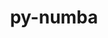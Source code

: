 ---
title: "py-numba"
layout: cache
categories: [package, develop]
meta: {"versions": ["0.58.1", "0.59.1", "0.60.0", "0.61.0"], "compilers": ["gcc@=11.1.0", "gcc@=11.4.0", "gcc@=13.2.0", "gcc@=9.4.0", "oneapi@=2024.2.1"], "oss": ["ubuntu20.04", "ubuntu22.04", "ubuntu24.04"], "platforms": ["linux"], "targets": ["aarch64", "neoverse_v1", "ppc64le", "x86_64_v3"], "stacks": ["data-vis-sdk", "e4s", "e4s-neoverse_v1", "e4s-oneapi", "e4s-power", "e4s-rocm-external", "ml-linux-aarch64-cpu", "ml-linux-aarch64-cuda", "ml-linux-x86_64-cpu", "ml-linux-x86_64-cuda", "root"], "num_specs": 61, "num_specs_by_stack": {"e4s-power": 4, "root": 61, "data-vis-sdk": 3, "e4s-neoverse_v1": 5, "e4s-rocm-external": 3, "e4s": 24, "e4s-oneapi": 12, "ml-linux-aarch64-cuda": 2, "ml-linux-aarch64-cpu": 2, "ml-linux-x86_64-cpu": 2, "ml-linux-x86_64-cuda": 2}}
spec_details: [{"hash": "fcvi7ulshbpoxmqszpcy2xkolmdmiwzx", "compiler": "gcc@=9.4.0", "versions": ["0.59.1"], "os": "ubuntu20.04", "platform": "linux", "target": "ppc64le", "variants": ["build_system=python_pip", "~tbb"], "stacks": ["e4s-power", "root"], "size": "-", "tarball": "https://binaries.spack.io/develop/build_cache/linux-ubuntu20.04-ppc64le/gcc-9.4.0/py-numba-0.59.1/linux-ubuntu20.04-ppc64le-gcc-9.4.0-py-numba-0.59.1-fcvi7ulshbpoxmqszpcy2xkolmdmiwzx.spack"}, {"hash": "hp4eovnkjbbhrmmiy7ghmdtzabqg72fu", "compiler": "gcc@=9.4.0", "versions": ["0.59.1"], "os": "ubuntu20.04", "platform": "linux", "target": "ppc64le", "variants": ["build_system=python_pip", "~tbb"], "stacks": ["e4s-power", "root"], "size": "-", "tarball": "https://binaries.spack.io/develop/build_cache/linux-ubuntu20.04-ppc64le/gcc-9.4.0/py-numba-0.59.1/linux-ubuntu20.04-ppc64le-gcc-9.4.0-py-numba-0.59.1-hp4eovnkjbbhrmmiy7ghmdtzabqg72fu.spack"}, {"hash": "kqtbztbjuo6ducvslfolzonmghfvmyzq", "compiler": "gcc@=9.4.0", "versions": ["0.60.0"], "os": "ubuntu20.04", "platform": "linux", "target": "ppc64le", "variants": ["build_system=python_pip", "~tbb"], "stacks": ["e4s-power", "root"], "size": "-", "tarball": "https://binaries.spack.io/develop/build_cache/linux-ubuntu20.04-ppc64le/gcc-9.4.0/py-numba-0.60.0/linux-ubuntu20.04-ppc64le-gcc-9.4.0-py-numba-0.60.0-kqtbztbjuo6ducvslfolzonmghfvmyzq.spack"}, {"hash": "ssxoefwr4gahkxbpwmnbmc6tqyxhlh2c", "compiler": "gcc@=9.4.0", "versions": ["0.60.0"], "os": "ubuntu20.04", "platform": "linux", "target": "ppc64le", "variants": ["build_system=python_pip", "~tbb"], "stacks": ["e4s-power", "root"], "size": "-", "tarball": "https://binaries.spack.io/develop/build_cache/linux-ubuntu20.04-ppc64le/gcc-9.4.0/py-numba-0.60.0/linux-ubuntu20.04-ppc64le-gcc-9.4.0-py-numba-0.60.0-ssxoefwr4gahkxbpwmnbmc6tqyxhlh2c.spack"}, {"hash": "jggydhi3e2nqpy25kkhufbmq64wr3jax", "compiler": "gcc@=11.1.0", "versions": ["0.59.1"], "os": "ubuntu20.04", "platform": "linux", "target": "x86_64_v3", "variants": ["build_system=python_pip", "~tbb"], "stacks": ["data-vis-sdk", "root"], "size": "-", "tarball": "https://binaries.spack.io/develop/build_cache/linux-ubuntu20.04-x86_64_v3/gcc-11.1.0/py-numba-0.59.1/linux-ubuntu20.04-x86_64_v3-gcc-11.1.0-py-numba-0.59.1-jggydhi3e2nqpy25kkhufbmq64wr3jax.spack"}, {"hash": "qhvwcsrkb7qupf2jnqvr64dvz2wqjmpq", "compiler": "gcc@=11.1.0", "versions": ["0.59.1"], "os": "ubuntu20.04", "platform": "linux", "target": "x86_64_v3", "variants": ["build_system=python_pip", "~tbb"], "stacks": ["data-vis-sdk", "root"], "size": "-", "tarball": "https://binaries.spack.io/develop/build_cache/linux-ubuntu20.04-x86_64_v3/gcc-11.1.0/py-numba-0.59.1/linux-ubuntu20.04-x86_64_v3-gcc-11.1.0-py-numba-0.59.1-qhvwcsrkb7qupf2jnqvr64dvz2wqjmpq.spack"}, {"hash": "d2vtcw5l6wlsnzr4cpi6amvujnmusev5", "compiler": "gcc@=11.1.0", "versions": ["0.59.1"], "os": "ubuntu20.04", "platform": "linux", "target": "x86_64_v3", "variants": ["build_system=python_pip", "~tbb"], "stacks": ["root"], "size": "-", "tarball": "https://binaries.spack.io/develop/build_cache/linux-ubuntu20.04-x86_64_v3/gcc-11.1.0/py-numba-0.59.1/linux-ubuntu20.04-x86_64_v3-gcc-11.1.0-py-numba-0.59.1-d2vtcw5l6wlsnzr4cpi6amvujnmusev5.spack"}, {"hash": "sfagd5eujaeev57vk7zxvvtutxxa4ijh", "compiler": "gcc@=11.1.0", "versions": ["0.59.1"], "os": "ubuntu20.04", "platform": "linux", "target": "x86_64_v3", "variants": ["build_system=python_pip", "~tbb"], "stacks": ["data-vis-sdk", "root"], "size": "-", "tarball": "https://binaries.spack.io/develop/build_cache/linux-ubuntu20.04-x86_64_v3/gcc-11.1.0/py-numba-0.59.1/linux-ubuntu20.04-x86_64_v3-gcc-11.1.0-py-numba-0.59.1-sfagd5eujaeev57vk7zxvvtutxxa4ijh.spack"}, {"hash": "2ty75atjrqy4rhf6juzupgeku6f75do5", "compiler": "gcc@=11.4.0", "versions": ["0.58.1"], "os": "ubuntu22.04", "platform": "linux", "target": "neoverse_v1", "variants": ["build_system=python_pip", "~tbb"], "stacks": ["e4s-neoverse_v1", "root"], "size": "-", "tarball": "https://binaries.spack.io/develop/build_cache/linux-ubuntu22.04-neoverse_v1/gcc-11.4.0/py-numba-0.58.1/linux-ubuntu22.04-neoverse_v1-gcc-11.4.0-py-numba-0.58.1-2ty75atjrqy4rhf6juzupgeku6f75do5.spack"}, {"hash": "5acbxch5vtoc7l2rtmlawj5hu7ht4row", "compiler": "gcc@=11.4.0", "versions": ["0.58.1"], "os": "ubuntu22.04", "platform": "linux", "target": "neoverse_v1", "variants": ["build_system=python_pip", "~tbb"], "stacks": ["e4s-neoverse_v1", "root"], "size": "-", "tarball": "https://binaries.spack.io/develop/build_cache/linux-ubuntu22.04-neoverse_v1/gcc-11.4.0/py-numba-0.58.1/linux-ubuntu22.04-neoverse_v1-gcc-11.4.0-py-numba-0.58.1-5acbxch5vtoc7l2rtmlawj5hu7ht4row.spack"}, {"hash": "e4vju6obualkuphybn4gybfuzm6omc33", "compiler": "gcc@=11.4.0", "versions": ["0.58.1"], "os": "ubuntu22.04", "platform": "linux", "target": "neoverse_v1", "variants": ["build_system=python_pip", "~tbb"], "stacks": ["e4s-neoverse_v1", "root"], "size": "-", "tarball": "https://binaries.spack.io/develop/build_cache/linux-ubuntu22.04-neoverse_v1/gcc-11.4.0/py-numba-0.58.1/linux-ubuntu22.04-neoverse_v1-gcc-11.4.0-py-numba-0.58.1-e4vju6obualkuphybn4gybfuzm6omc33.spack"}, {"hash": "gccajxlant6edmkgn4wunvf63tgignj5", "compiler": "gcc@=11.4.0", "versions": ["0.58.1"], "os": "ubuntu22.04", "platform": "linux", "target": "neoverse_v1", "variants": ["build_system=python_pip", "~tbb"], "stacks": ["e4s-neoverse_v1", "root"], "size": "-", "tarball": "https://binaries.spack.io/develop/build_cache/linux-ubuntu22.04-neoverse_v1/gcc-11.4.0/py-numba-0.58.1/linux-ubuntu22.04-neoverse_v1-gcc-11.4.0-py-numba-0.58.1-gccajxlant6edmkgn4wunvf63tgignj5.spack"}, {"hash": "okkfsot7gzvkcfpqzv4atrlzjb54x3yk", "compiler": "gcc@=11.4.0", "versions": ["0.58.1"], "os": "ubuntu22.04", "platform": "linux", "target": "neoverse_v1", "variants": ["build_system=python_pip", "~tbb"], "stacks": ["e4s-neoverse_v1", "root"], "size": "-", "tarball": "https://binaries.spack.io/develop/build_cache/linux-ubuntu22.04-neoverse_v1/gcc-11.4.0/py-numba-0.58.1/linux-ubuntu22.04-neoverse_v1-gcc-11.4.0-py-numba-0.58.1-okkfsot7gzvkcfpqzv4atrlzjb54x3yk.spack"}, {"hash": "dunnvctelttpofkhdzkz6fim4xhwwmhr", "compiler": "gcc@=11.4.0", "versions": ["0.59.1"], "os": "ubuntu22.04", "platform": "linux", "target": "x86_64_v3", "variants": ["build_system=python_pip", "~tbb"], "stacks": ["e4s-rocm-external", "root"], "size": "-", "tarball": "https://binaries.spack.io/develop/build_cache/linux-ubuntu22.04-x86_64_v3/gcc-11.4.0/py-numba-0.59.1/linux-ubuntu22.04-x86_64_v3-gcc-11.4.0-py-numba-0.59.1-dunnvctelttpofkhdzkz6fim4xhwwmhr.spack"}, {"hash": "uom5kggyjbnfzc5zpj7llyozskrvtnn2", "compiler": "gcc@=11.4.0", "versions": ["0.59.1"], "os": "ubuntu22.04", "platform": "linux", "target": "x86_64_v3", "variants": ["build_system=python_pip", "~tbb"], "stacks": ["e4s-rocm-external", "root"], "size": "-", "tarball": "https://binaries.spack.io/develop/build_cache/linux-ubuntu22.04-x86_64_v3/gcc-11.4.0/py-numba-0.59.1/linux-ubuntu22.04-x86_64_v3-gcc-11.4.0-py-numba-0.59.1-uom5kggyjbnfzc5zpj7llyozskrvtnn2.spack"}, {"hash": "twedcrnkoagqhhr4cibjfop4vgmy6b23", "compiler": "gcc@=11.4.0", "versions": ["0.59.1"], "os": "ubuntu22.04", "platform": "linux", "target": "x86_64_v3", "variants": ["build_system=python_pip", "~tbb"], "stacks": ["root", "e4s"], "size": "-", "tarball": "https://binaries.spack.io/develop/build_cache/linux-ubuntu22.04-x86_64_v3/gcc-11.4.0/py-numba-0.59.1/linux-ubuntu22.04-x86_64_v3-gcc-11.4.0-py-numba-0.59.1-twedcrnkoagqhhr4cibjfop4vgmy6b23.spack"}, {"hash": "r3qt657hrw3extaj7ttxywmdlvpwsgtm", "compiler": "gcc@=11.4.0", "versions": ["0.59.1"], "os": "ubuntu22.04", "platform": "linux", "target": "x86_64_v3", "variants": ["build_system=python_pip", "~tbb"], "stacks": ["root", "e4s"], "size": "-", "tarball": "https://binaries.spack.io/develop/build_cache/linux-ubuntu22.04-x86_64_v3/gcc-11.4.0/py-numba-0.59.1/linux-ubuntu22.04-x86_64_v3-gcc-11.4.0-py-numba-0.59.1-r3qt657hrw3extaj7ttxywmdlvpwsgtm.spack"}, {"hash": "srf5rhawtjgei5g4d3duhn7xyoz7pphf", "compiler": "gcc@=11.4.0", "versions": ["0.59.1"], "os": "ubuntu22.04", "platform": "linux", "target": "x86_64_v3", "variants": ["build_system=python_pip", "~tbb"], "stacks": ["root", "e4s"], "size": "-", "tarball": "https://binaries.spack.io/develop/build_cache/linux-ubuntu22.04-x86_64_v3/gcc-11.4.0/py-numba-0.59.1/linux-ubuntu22.04-x86_64_v3-gcc-11.4.0-py-numba-0.59.1-srf5rhawtjgei5g4d3duhn7xyoz7pphf.spack"}, {"hash": "ztuxayyhagso54bw5jf64sibglo6nk26", "compiler": "gcc@=11.4.0", "versions": ["0.59.1"], "os": "ubuntu22.04", "platform": "linux", "target": "x86_64_v3", "variants": ["build_system=python_pip", "~tbb"], "stacks": ["root", "e4s"], "size": "-", "tarball": "https://binaries.spack.io/develop/build_cache/linux-ubuntu22.04-x86_64_v3/gcc-11.4.0/py-numba-0.59.1/linux-ubuntu22.04-x86_64_v3-gcc-11.4.0-py-numba-0.59.1-ztuxayyhagso54bw5jf64sibglo6nk26.spack"}, {"hash": "4axxputy275go7wlfkcawxizboxwz4h4", "compiler": "gcc@=11.4.0", "versions": ["0.59.1"], "os": "ubuntu22.04", "platform": "linux", "target": "x86_64_v3", "variants": ["build_system=python_pip", "~tbb"], "stacks": ["root", "e4s"], "size": "-", "tarball": "https://binaries.spack.io/develop/build_cache/linux-ubuntu22.04-x86_64_v3/gcc-11.4.0/py-numba-0.59.1/linux-ubuntu22.04-x86_64_v3-gcc-11.4.0-py-numba-0.59.1-4axxputy275go7wlfkcawxizboxwz4h4.spack"}, {"hash": "76vtzsjcdbu4keacgi5cp6egldmijxl7", "compiler": "gcc@=11.4.0", "versions": ["0.59.1"], "os": "ubuntu22.04", "platform": "linux", "target": "x86_64_v3", "variants": ["build_system=python_pip", "~tbb"], "stacks": ["root", "e4s"], "size": "-", "tarball": "https://binaries.spack.io/develop/build_cache/linux-ubuntu22.04-x86_64_v3/gcc-11.4.0/py-numba-0.59.1/linux-ubuntu22.04-x86_64_v3-gcc-11.4.0-py-numba-0.59.1-76vtzsjcdbu4keacgi5cp6egldmijxl7.spack"}, {"hash": "lkd6nzto26u7tflcpm3g7d3wbfaik73d", "compiler": "gcc@=11.4.0", "versions": ["0.59.1"], "os": "ubuntu22.04", "platform": "linux", "target": "x86_64_v3", "variants": ["build_system=python_pip", "~tbb"], "stacks": ["root", "e4s"], "size": "-", "tarball": "https://binaries.spack.io/develop/build_cache/linux-ubuntu22.04-x86_64_v3/gcc-11.4.0/py-numba-0.59.1/linux-ubuntu22.04-x86_64_v3-gcc-11.4.0-py-numba-0.59.1-lkd6nzto26u7tflcpm3g7d3wbfaik73d.spack"}, {"hash": "7wxoe3rxqduhk27xap23ynfhnkui4t6d", "compiler": "gcc@=11.4.0", "versions": ["0.59.1"], "os": "ubuntu22.04", "platform": "linux", "target": "x86_64_v3", "variants": ["build_system=python_pip", "~tbb"], "stacks": ["root", "e4s"], "size": "-", "tarball": "https://binaries.spack.io/develop/build_cache/linux-ubuntu22.04-x86_64_v3/gcc-11.4.0/py-numba-0.59.1/linux-ubuntu22.04-x86_64_v3-gcc-11.4.0-py-numba-0.59.1-7wxoe3rxqduhk27xap23ynfhnkui4t6d.spack"}, {"hash": "2k6lxvyw4n3txwoqdb7vlgmz3qidkjbe", "compiler": "gcc@=11.4.0", "versions": ["0.59.1"], "os": "ubuntu22.04", "platform": "linux", "target": "x86_64_v3", "variants": ["build_system=python_pip", "~tbb"], "stacks": ["root", "e4s"], "size": "-", "tarball": "https://binaries.spack.io/develop/build_cache/linux-ubuntu22.04-x86_64_v3/gcc-11.4.0/py-numba-0.59.1/linux-ubuntu22.04-x86_64_v3-gcc-11.4.0-py-numba-0.59.1-2k6lxvyw4n3txwoqdb7vlgmz3qidkjbe.spack"}, {"hash": "bqcy6noumbvp5gqzhdolmvyvf6gmmmcb", "compiler": "gcc@=11.4.0", "versions": ["0.59.1"], "os": "ubuntu22.04", "platform": "linux", "target": "x86_64_v3", "variants": ["build_system=python_pip", "~tbb"], "stacks": ["root", "e4s"], "size": "-", "tarball": "https://binaries.spack.io/develop/build_cache/linux-ubuntu22.04-x86_64_v3/gcc-11.4.0/py-numba-0.59.1/linux-ubuntu22.04-x86_64_v3-gcc-11.4.0-py-numba-0.59.1-bqcy6noumbvp5gqzhdolmvyvf6gmmmcb.spack"}, {"hash": "ctbs6oy2pcacet6qjoabsmjqyh7aj2d2", "compiler": "gcc@=11.4.0", "versions": ["0.59.1"], "os": "ubuntu22.04", "platform": "linux", "target": "x86_64_v3", "variants": ["build_system=python_pip", "~tbb"], "stacks": ["root", "e4s"], "size": "-", "tarball": "https://binaries.spack.io/develop/build_cache/linux-ubuntu22.04-x86_64_v3/gcc-11.4.0/py-numba-0.59.1/linux-ubuntu22.04-x86_64_v3-gcc-11.4.0-py-numba-0.59.1-ctbs6oy2pcacet6qjoabsmjqyh7aj2d2.spack"}, {"hash": "mdlhxeupkxb764zifsjvtuicft6amyil", "compiler": "gcc@=11.4.0", "versions": ["0.59.1"], "os": "ubuntu22.04", "platform": "linux", "target": "x86_64_v3", "variants": ["build_system=python_pip", "~tbb"], "stacks": ["root", "e4s"], "size": "-", "tarball": "https://binaries.spack.io/develop/build_cache/linux-ubuntu22.04-x86_64_v3/gcc-11.4.0/py-numba-0.59.1/linux-ubuntu22.04-x86_64_v3-gcc-11.4.0-py-numba-0.59.1-mdlhxeupkxb764zifsjvtuicft6amyil.spack"}, {"hash": "nlq3no6yewhkxwq2taknfjo27p5lx6dd", "compiler": "gcc@=11.4.0", "versions": ["0.59.1"], "os": "ubuntu22.04", "platform": "linux", "target": "x86_64_v3", "variants": ["build_system=python_pip", "~tbb"], "stacks": ["root", "e4s"], "size": "-", "tarball": "https://binaries.spack.io/develop/build_cache/linux-ubuntu22.04-x86_64_v3/gcc-11.4.0/py-numba-0.59.1/linux-ubuntu22.04-x86_64_v3-gcc-11.4.0-py-numba-0.59.1-nlq3no6yewhkxwq2taknfjo27p5lx6dd.spack"}, {"hash": "tfm33aybdigm7e2xx6kemls2gu4w37yf", "compiler": "gcc@=11.4.0", "versions": ["0.59.1"], "os": "ubuntu22.04", "platform": "linux", "target": "x86_64_v3", "variants": ["build_system=python_pip", "~tbb"], "stacks": ["root", "e4s"], "size": "-", "tarball": "https://binaries.spack.io/develop/build_cache/linux-ubuntu22.04-x86_64_v3/gcc-11.4.0/py-numba-0.59.1/linux-ubuntu22.04-x86_64_v3-gcc-11.4.0-py-numba-0.59.1-tfm33aybdigm7e2xx6kemls2gu4w37yf.spack"}, {"hash": "ulm23okpsos4uwdi6zdr6gudumpczh7i", "compiler": "gcc@=11.4.0", "versions": ["0.59.1"], "os": "ubuntu22.04", "platform": "linux", "target": "x86_64_v3", "variants": ["build_system=python_pip", "~tbb"], "stacks": ["root", "e4s"], "size": "-", "tarball": "https://binaries.spack.io/develop/build_cache/linux-ubuntu22.04-x86_64_v3/gcc-11.4.0/py-numba-0.59.1/linux-ubuntu22.04-x86_64_v3-gcc-11.4.0-py-numba-0.59.1-ulm23okpsos4uwdi6zdr6gudumpczh7i.spack"}, {"hash": "y6nhmqg5extzx2x6mhv3eafxrqxnnrry", "compiler": "gcc@=11.4.0", "versions": ["0.59.1"], "os": "ubuntu22.04", "platform": "linux", "target": "x86_64_v3", "variants": ["build_system=python_pip", "~tbb"], "stacks": ["e4s-rocm-external", "root"], "size": "-", "tarball": "https://binaries.spack.io/develop/build_cache/linux-ubuntu22.04-x86_64_v3/gcc-11.4.0/py-numba-0.59.1/linux-ubuntu22.04-x86_64_v3-gcc-11.4.0-py-numba-0.59.1-y6nhmqg5extzx2x6mhv3eafxrqxnnrry.spack"}, {"hash": "yksm5des7oy6tuge2oqu3ihncfk6wp42", "compiler": "gcc@=11.4.0", "versions": ["0.59.1"], "os": "ubuntu22.04", "platform": "linux", "target": "x86_64_v3", "variants": ["build_system=python_pip", "~tbb"], "stacks": ["root", "e4s"], "size": "-", "tarball": "https://binaries.spack.io/develop/build_cache/linux-ubuntu22.04-x86_64_v3/gcc-11.4.0/py-numba-0.59.1/linux-ubuntu22.04-x86_64_v3-gcc-11.4.0-py-numba-0.59.1-yksm5des7oy6tuge2oqu3ihncfk6wp42.spack"}, {"hash": "awtimhet3nxlmi3bpurr3d65rcc7u5xh", "compiler": "gcc@=11.4.0", "versions": ["0.60.0"], "os": "ubuntu22.04", "platform": "linux", "target": "x86_64_v3", "variants": ["build_system=python_pip", "~tbb"], "stacks": ["root", "e4s"], "size": "-", "tarball": "https://binaries.spack.io/develop/build_cache/linux-ubuntu22.04-x86_64_v3/gcc-11.4.0/py-numba-0.60.0/linux-ubuntu22.04-x86_64_v3-gcc-11.4.0-py-numba-0.60.0-awtimhet3nxlmi3bpurr3d65rcc7u5xh.spack"}, {"hash": "bd65sgt7334mvx47ukimbsfc2mqibbbp", "compiler": "gcc@=11.4.0", "versions": ["0.60.0"], "os": "ubuntu22.04", "platform": "linux", "target": "x86_64_v3", "variants": ["build_system=python_pip", "~tbb"], "stacks": ["root", "e4s"], "size": "-", "tarball": "https://binaries.spack.io/develop/build_cache/linux-ubuntu22.04-x86_64_v3/gcc-11.4.0/py-numba-0.60.0/linux-ubuntu22.04-x86_64_v3-gcc-11.4.0-py-numba-0.60.0-bd65sgt7334mvx47ukimbsfc2mqibbbp.spack"}, {"hash": "hmezzq6gjhudrkngsk6k2hglfkjtbuoq", "compiler": "gcc@=11.4.0", "versions": ["0.60.0"], "os": "ubuntu22.04", "platform": "linux", "target": "x86_64_v3", "variants": ["build_system=python_pip", "~tbb"], "stacks": ["root", "e4s"], "size": "-", "tarball": "https://binaries.spack.io/develop/build_cache/linux-ubuntu22.04-x86_64_v3/gcc-11.4.0/py-numba-0.60.0/linux-ubuntu22.04-x86_64_v3-gcc-11.4.0-py-numba-0.60.0-hmezzq6gjhudrkngsk6k2hglfkjtbuoq.spack"}, {"hash": "jtarz2j65felaumumaadustwppakqbkz", "compiler": "gcc@=11.4.0", "versions": ["0.60.0"], "os": "ubuntu22.04", "platform": "linux", "target": "x86_64_v3", "variants": ["build_system=python_pip", "~tbb"], "stacks": ["root", "e4s"], "size": "-", "tarball": "https://binaries.spack.io/develop/build_cache/linux-ubuntu22.04-x86_64_v3/gcc-11.4.0/py-numba-0.60.0/linux-ubuntu22.04-x86_64_v3-gcc-11.4.0-py-numba-0.60.0-jtarz2j65felaumumaadustwppakqbkz.spack"}, {"hash": "xspvaawso3fi637wht5sd7f2dksclb7m", "compiler": "gcc@=11.4.0", "versions": ["0.60.0"], "os": "ubuntu22.04", "platform": "linux", "target": "x86_64_v3", "variants": ["build_system=python_pip", "~tbb"], "stacks": ["root", "e4s"], "size": "-", "tarball": "https://binaries.spack.io/develop/build_cache/linux-ubuntu22.04-x86_64_v3/gcc-11.4.0/py-numba-0.60.0/linux-ubuntu22.04-x86_64_v3-gcc-11.4.0-py-numba-0.60.0-xspvaawso3fi637wht5sd7f2dksclb7m.spack"}, {"hash": "z6rhnjbqic5q7sj7z36ckcmo6aec7iua", "compiler": "gcc@=11.4.0", "versions": ["0.60.0"], "os": "ubuntu22.04", "platform": "linux", "target": "x86_64_v3", "variants": ["build_system=python_pip", "~tbb"], "stacks": ["root", "e4s"], "size": "-", "tarball": "https://binaries.spack.io/develop/build_cache/linux-ubuntu22.04-x86_64_v3/gcc-11.4.0/py-numba-0.60.0/linux-ubuntu22.04-x86_64_v3-gcc-11.4.0-py-numba-0.60.0-z6rhnjbqic5q7sj7z36ckcmo6aec7iua.spack"}, {"hash": "midqvne4ooraqnf2liqklm4wbctzqi6a", "compiler": "gcc@=11.4.0", "versions": ["0.61.0"], "os": "ubuntu22.04", "platform": "linux", "target": "x86_64_v3", "variants": ["build_system=python_pip", "~tbb"], "stacks": ["root", "e4s"], "size": "-", "tarball": "https://binaries.spack.io/develop/build_cache/linux-ubuntu22.04-x86_64_v3/gcc-11.4.0/py-numba-0.61.0/linux-ubuntu22.04-x86_64_v3-gcc-11.4.0-py-numba-0.61.0-midqvne4ooraqnf2liqklm4wbctzqi6a.spack"}, {"hash": "o5suwuer5blbdjnybmqg2ajjxk4ly6md", "compiler": "gcc@=11.4.0", "versions": ["0.61.0"], "os": "ubuntu22.04", "platform": "linux", "target": "x86_64_v3", "variants": ["build_system=python_pip", "~tbb"], "stacks": ["root", "e4s"], "size": "-", "tarball": "https://binaries.spack.io/develop/build_cache/linux-ubuntu22.04-x86_64_v3/gcc-11.4.0/py-numba-0.61.0/linux-ubuntu22.04-x86_64_v3-gcc-11.4.0-py-numba-0.61.0-o5suwuer5blbdjnybmqg2ajjxk4ly6md.spack"}, {"hash": "oqtzfqgyneqvhnki42i76wmrz74im4el", "compiler": "gcc@=11.4.0", "versions": ["0.61.0"], "os": "ubuntu22.04", "platform": "linux", "target": "x86_64_v3", "variants": ["build_system=python_pip", "~tbb"], "stacks": ["root"], "size": "-", "tarball": "https://binaries.spack.io/develop/build_cache/linux-ubuntu22.04-x86_64_v3/gcc-11.4.0/py-numba-0.61.0/linux-ubuntu22.04-x86_64_v3-gcc-11.4.0-py-numba-0.61.0-oqtzfqgyneqvhnki42i76wmrz74im4el.spack"}, {"hash": "3exjvov4e7v7luox5eraxonhnoa6suvm", "compiler": "oneapi@=2024.2.1", "versions": ["0.59.1"], "os": "ubuntu22.04", "platform": "linux", "target": "x86_64_v3", "variants": ["build_system=python_pip", "~tbb"], "stacks": ["e4s-oneapi", "root"], "size": "-", "tarball": "https://binaries.spack.io/develop/build_cache/linux-ubuntu22.04-x86_64_v3/oneapi-2024.2.1/py-numba-0.59.1/linux-ubuntu22.04-x86_64_v3-oneapi-2024.2.1-py-numba-0.59.1-3exjvov4e7v7luox5eraxonhnoa6suvm.spack"}, {"hash": "3mx3jev5j6mu5bc3oyufkztxpofniely", "compiler": "oneapi@=2024.2.1", "versions": ["0.59.1"], "os": "ubuntu22.04", "platform": "linux", "target": "x86_64_v3", "variants": ["build_system=python_pip", "~tbb"], "stacks": ["e4s-oneapi", "root"], "size": "-", "tarball": "https://binaries.spack.io/develop/build_cache/linux-ubuntu22.04-x86_64_v3/oneapi-2024.2.1/py-numba-0.59.1/linux-ubuntu22.04-x86_64_v3-oneapi-2024.2.1-py-numba-0.59.1-3mx3jev5j6mu5bc3oyufkztxpofniely.spack"}, {"hash": "4vsnv32ztzvbenupijnigcklf5i7xjlt", "compiler": "oneapi@=2024.2.1", "versions": ["0.59.1"], "os": "ubuntu22.04", "platform": "linux", "target": "x86_64_v3", "variants": ["build_system=python_pip", "~tbb"], "stacks": ["e4s-oneapi", "root"], "size": "-", "tarball": "https://binaries.spack.io/develop/build_cache/linux-ubuntu22.04-x86_64_v3/oneapi-2024.2.1/py-numba-0.59.1/linux-ubuntu22.04-x86_64_v3-oneapi-2024.2.1-py-numba-0.59.1-4vsnv32ztzvbenupijnigcklf5i7xjlt.spack"}, {"hash": "5i5qnos7j5lwzxvilsuhu6nivwvmx3zf", "compiler": "oneapi@=2024.2.1", "versions": ["0.59.1"], "os": "ubuntu22.04", "platform": "linux", "target": "x86_64_v3", "variants": ["build_system=python_pip", "~tbb"], "stacks": ["e4s-oneapi", "root"], "size": "-", "tarball": "https://binaries.spack.io/develop/build_cache/linux-ubuntu22.04-x86_64_v3/oneapi-2024.2.1/py-numba-0.59.1/linux-ubuntu22.04-x86_64_v3-oneapi-2024.2.1-py-numba-0.59.1-5i5qnos7j5lwzxvilsuhu6nivwvmx3zf.spack"}, {"hash": "eikrsv262vf6wl7lg35q7wdxj4hnxjmg", "compiler": "oneapi@=2024.2.1", "versions": ["0.59.1"], "os": "ubuntu22.04", "platform": "linux", "target": "x86_64_v3", "variants": ["build_system=python_pip", "~tbb"], "stacks": ["e4s-oneapi", "root"], "size": "-", "tarball": "https://binaries.spack.io/develop/build_cache/linux-ubuntu22.04-x86_64_v3/oneapi-2024.2.1/py-numba-0.59.1/linux-ubuntu22.04-x86_64_v3-oneapi-2024.2.1-py-numba-0.59.1-eikrsv262vf6wl7lg35q7wdxj4hnxjmg.spack"}, {"hash": "ktfp7ne6rxojlfbt7vq5i5igjjs3puwi", "compiler": "oneapi@=2024.2.1", "versions": ["0.59.1"], "os": "ubuntu22.04", "platform": "linux", "target": "x86_64_v3", "variants": ["build_system=python_pip", "~tbb"], "stacks": ["e4s-oneapi", "root"], "size": "-", "tarball": "https://binaries.spack.io/develop/build_cache/linux-ubuntu22.04-x86_64_v3/oneapi-2024.2.1/py-numba-0.59.1/linux-ubuntu22.04-x86_64_v3-oneapi-2024.2.1-py-numba-0.59.1-ktfp7ne6rxojlfbt7vq5i5igjjs3puwi.spack"}, {"hash": "lp4vsbg4mt245zqh6oggpxavcitvjvps", "compiler": "oneapi@=2024.2.1", "versions": ["0.59.1"], "os": "ubuntu22.04", "platform": "linux", "target": "x86_64_v3", "variants": ["build_system=python_pip", "~tbb"], "stacks": ["e4s-oneapi", "root"], "size": "-", "tarball": "https://binaries.spack.io/develop/build_cache/linux-ubuntu22.04-x86_64_v3/oneapi-2024.2.1/py-numba-0.59.1/linux-ubuntu22.04-x86_64_v3-oneapi-2024.2.1-py-numba-0.59.1-lp4vsbg4mt245zqh6oggpxavcitvjvps.spack"}, {"hash": "nnc4kb6blysmnp2hnhxn7mexmmg2ckd2", "compiler": "oneapi@=2024.2.1", "versions": ["0.59.1"], "os": "ubuntu22.04", "platform": "linux", "target": "x86_64_v3", "variants": ["build_system=python_pip", "~tbb"], "stacks": ["e4s-oneapi", "root"], "size": "-", "tarball": "https://binaries.spack.io/develop/build_cache/linux-ubuntu22.04-x86_64_v3/oneapi-2024.2.1/py-numba-0.59.1/linux-ubuntu22.04-x86_64_v3-oneapi-2024.2.1-py-numba-0.59.1-nnc4kb6blysmnp2hnhxn7mexmmg2ckd2.spack"}, {"hash": "tbh37nwu7bgaw2ucdcbqvuicy5agy6ts", "compiler": "oneapi@=2024.2.1", "versions": ["0.59.1"], "os": "ubuntu22.04", "platform": "linux", "target": "x86_64_v3", "variants": ["build_system=python_pip", "~tbb"], "stacks": ["e4s-oneapi", "root"], "size": "-", "tarball": "https://binaries.spack.io/develop/build_cache/linux-ubuntu22.04-x86_64_v3/oneapi-2024.2.1/py-numba-0.59.1/linux-ubuntu22.04-x86_64_v3-oneapi-2024.2.1-py-numba-0.59.1-tbh37nwu7bgaw2ucdcbqvuicy5agy6ts.spack"}, {"hash": "uevuatbvek62t7hc6faggamlyrnmmbik", "compiler": "oneapi@=2024.2.1", "versions": ["0.59.1"], "os": "ubuntu22.04", "platform": "linux", "target": "x86_64_v3", "variants": ["build_system=python_pip", "~tbb"], "stacks": ["e4s-oneapi", "root"], "size": "-", "tarball": "https://binaries.spack.io/develop/build_cache/linux-ubuntu22.04-x86_64_v3/oneapi-2024.2.1/py-numba-0.59.1/linux-ubuntu22.04-x86_64_v3-oneapi-2024.2.1-py-numba-0.59.1-uevuatbvek62t7hc6faggamlyrnmmbik.spack"}, {"hash": "vesizmv6vg3mqvhfh4dqppqr76ovi6le", "compiler": "oneapi@=2024.2.1", "versions": ["0.59.1"], "os": "ubuntu22.04", "platform": "linux", "target": "x86_64_v3", "variants": ["build_system=python_pip", "~tbb"], "stacks": ["e4s-oneapi", "root"], "size": "-", "tarball": "https://binaries.spack.io/develop/build_cache/linux-ubuntu22.04-x86_64_v3/oneapi-2024.2.1/py-numba-0.59.1/linux-ubuntu22.04-x86_64_v3-oneapi-2024.2.1-py-numba-0.59.1-vesizmv6vg3mqvhfh4dqppqr76ovi6le.spack"}, {"hash": "vtbrcpiqnspa7pnesng7jma5plge32da", "compiler": "oneapi@=2024.2.1", "versions": ["0.59.1"], "os": "ubuntu22.04", "platform": "linux", "target": "x86_64_v3", "variants": ["build_system=python_pip", "~tbb"], "stacks": ["e4s-oneapi", "root"], "size": "-", "tarball": "https://binaries.spack.io/develop/build_cache/linux-ubuntu22.04-x86_64_v3/oneapi-2024.2.1/py-numba-0.59.1/linux-ubuntu22.04-x86_64_v3-oneapi-2024.2.1-py-numba-0.59.1-vtbrcpiqnspa7pnesng7jma5plge32da.spack"}, {"hash": "shvyf5old4l72bpfk4ag6zhm5sjoeyfa", "compiler": "gcc@=13.2.0", "versions": ["0.59.1"], "os": "ubuntu24.04", "platform": "linux", "target": "aarch64", "variants": ["build_system=python_pip", "~tbb"], "stacks": ["root", "ml-linux-aarch64-cuda"], "size": "-", "tarball": "https://binaries.spack.io/develop/build_cache/linux-ubuntu24.04-aarch64/gcc-13.2.0/py-numba-0.59.1/linux-ubuntu24.04-aarch64-gcc-13.2.0-py-numba-0.59.1-shvyf5old4l72bpfk4ag6zhm5sjoeyfa.spack"}, {"hash": "l5ccgufawauo3n5xbhirw2zv2dhme6fn", "compiler": "gcc@=13.2.0", "versions": ["0.59.1"], "os": "ubuntu24.04", "platform": "linux", "target": "aarch64", "variants": ["build_system=python_pip", "~tbb"], "stacks": ["root", "ml-linux-aarch64-cuda"], "size": "-", "tarball": "https://binaries.spack.io/develop/build_cache/linux-ubuntu24.04-aarch64/gcc-13.2.0/py-numba-0.59.1/linux-ubuntu24.04-aarch64-gcc-13.2.0-py-numba-0.59.1-l5ccgufawauo3n5xbhirw2zv2dhme6fn.spack"}, {"hash": "bvfku35f4j6qyhaits64qvvzfproze2q", "compiler": "gcc@=13.2.0", "versions": ["0.59.1"], "os": "ubuntu24.04", "platform": "linux", "target": "aarch64", "variants": ["build_system=python_pip", "~tbb"], "stacks": ["ml-linux-aarch64-cpu", "root"], "size": "-", "tarball": "https://binaries.spack.io/develop/build_cache/linux-ubuntu24.04-aarch64/gcc-13.2.0/py-numba-0.59.1/linux-ubuntu24.04-aarch64-gcc-13.2.0-py-numba-0.59.1-bvfku35f4j6qyhaits64qvvzfproze2q.spack"}, {"hash": "nrhl2wohvqnhag3xscrcic3voxlvfib4", "compiler": "gcc@=13.2.0", "versions": ["0.59.1"], "os": "ubuntu24.04", "platform": "linux", "target": "aarch64", "variants": ["build_system=python_pip", "~tbb"], "stacks": ["ml-linux-aarch64-cpu", "root"], "size": "-", "tarball": "https://binaries.spack.io/develop/build_cache/linux-ubuntu24.04-aarch64/gcc-13.2.0/py-numba-0.59.1/linux-ubuntu24.04-aarch64-gcc-13.2.0-py-numba-0.59.1-nrhl2wohvqnhag3xscrcic3voxlvfib4.spack"}, {"hash": "dpwmjxoxz3bkyywwh4qlmlurt42bdx4d", "compiler": "gcc@=13.2.0", "versions": ["0.59.1"], "os": "ubuntu24.04", "platform": "linux", "target": "x86_64_v3", "variants": ["build_system=python_pip", "~tbb"], "stacks": ["ml-linux-x86_64-cpu", "root"], "size": "-", "tarball": "https://binaries.spack.io/develop/build_cache/linux-ubuntu24.04-x86_64_v3/gcc-13.2.0/py-numba-0.59.1/linux-ubuntu24.04-x86_64_v3-gcc-13.2.0-py-numba-0.59.1-dpwmjxoxz3bkyywwh4qlmlurt42bdx4d.spack"}, {"hash": "df6zg2w5oxb3rse3jgrpq5meuge3eyns", "compiler": "gcc@=13.2.0", "versions": ["0.59.1"], "os": "ubuntu24.04", "platform": "linux", "target": "x86_64_v3", "variants": ["build_system=python_pip", "~tbb"], "stacks": ["ml-linux-x86_64-cpu", "root"], "size": "-", "tarball": "https://binaries.spack.io/develop/build_cache/linux-ubuntu24.04-x86_64_v3/gcc-13.2.0/py-numba-0.59.1/linux-ubuntu24.04-x86_64_v3-gcc-13.2.0-py-numba-0.59.1-df6zg2w5oxb3rse3jgrpq5meuge3eyns.spack"}, {"hash": "ifl24sgnjauzq4nczgelfiuviwkjybqs", "compiler": "gcc@=13.2.0", "versions": ["0.59.1"], "os": "ubuntu24.04", "platform": "linux", "target": "x86_64_v3", "variants": ["build_system=python_pip", "~tbb"], "stacks": ["ml-linux-x86_64-cuda", "root"], "size": "-", "tarball": "https://binaries.spack.io/develop/build_cache/linux-ubuntu24.04-x86_64_v3/gcc-13.2.0/py-numba-0.59.1/linux-ubuntu24.04-x86_64_v3-gcc-13.2.0-py-numba-0.59.1-ifl24sgnjauzq4nczgelfiuviwkjybqs.spack"}, {"hash": "x7qagoiacdkjofjjs3nwirgutdzgcmgk", "compiler": "gcc@=13.2.0", "versions": ["0.59.1"], "os": "ubuntu24.04", "platform": "linux", "target": "x86_64_v3", "variants": ["build_system=python_pip", "~tbb"], "stacks": ["ml-linux-x86_64-cuda", "root"], "size": "-", "tarball": "https://binaries.spack.io/develop/build_cache/linux-ubuntu24.04-x86_64_v3/gcc-13.2.0/py-numba-0.59.1/linux-ubuntu24.04-x86_64_v3-gcc-13.2.0-py-numba-0.59.1-x7qagoiacdkjofjjs3nwirgutdzgcmgk.spack"}]
---